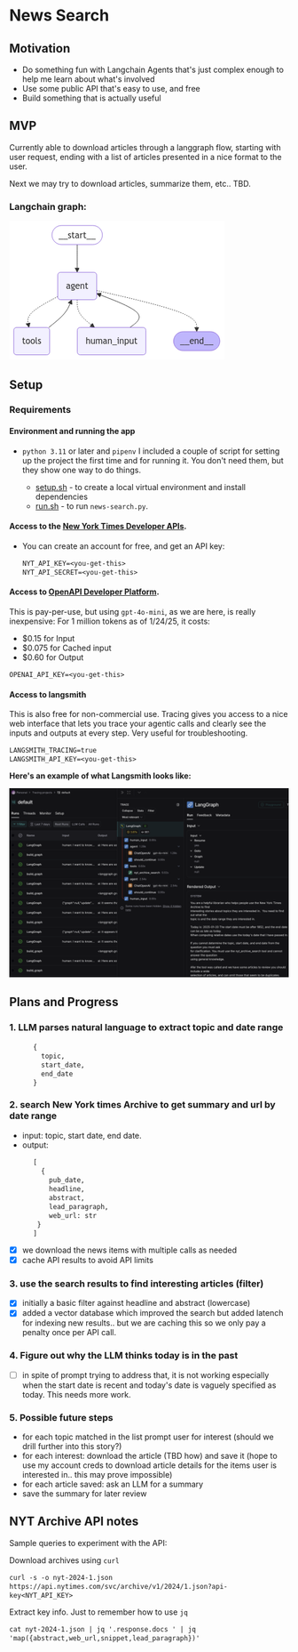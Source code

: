 # News Search

## Motivation

- Do something fun with Langchain Agents that's just complex enough to help me learn about what's involved
- Use some public API that's easy to use, and free
- Build something that is actually useful

## MVP

Currently able to download articles through a langgraph flow, starting with user request, ending with a list of articles presented in a nice format to the user.

Next we may try to download articles, summarize them, etc.. TBD.

### Langchain graph:

![Graph](graph.png)

## Setup

### Requirements

#### Environment and running the app

- `python 3.11` or later and `pipenv` I included a couple of script for setting up the project the first time and for running it. You don't need them, but they show one way to do things.

  - [setup.sh](scripts/setup.sh) - to create a local virtual environment and install dependencies
  - [run.sh](scripts/run.sh) - to run `news-search.py`.

#### Access to the [New York Times Developer APIs](https://developer.nytimes.com/apis).

- You can create an account for free, and get an API key:

  ```
  NYT_API_KEY=<you-get-this>
  NYT_API_SECRET=<you-get-this>
  ```

#### Access to [OpenAPI Developer Platform](https://platform.openai.com/docs/overview).

This is pay-per-use, but using `gpt-4o-mini`, as we are here, is really inexpensive: For 1 million tokens as of 1/24/25, it costs:

- $0.15 for Input
- $0.075 for Cached input
- $0.60 for Output

```
OPENAI_API_KEY=<you-get-this>
```

#### Access to langsmith

This is also free for non-commercial use. Tracing gives you access to a nice web interface that lets you trace your agentic calls and clearly see the inputs and outputs at every step. Very useful for troubleshooting.

```
LANGSMITH_TRACING=true
LANGSMITH_API_KEY=<you-get-this>
```

**Here's an example of what Langsmith looks like:**

![Graph](langsmith.png)

## Plans and Progress

### 1. LLM parses natural language to extract topic and date range

```
      {
        topic,
        start_date,
        end_date
      }
```

### 2. search New York times Archive to get summary and url by date range

- input: topic, start date, end date.
- output:

```
      [
        {
          pub_date,
          headline,
          abstract,
          lead_paragraph,
          web_url: str
       }
      ]
```

- [x] we download the news items with multiple calls as needed
- [x] cache API results to avoid API limits

### 3. use the search results to find interesting articles (filter)

- [x] initially a basic filter against headline and abstract (lowercase)
- [x] added a vector database which improved the search but added latench for indexing new results.. but we are caching this so we only pay a penalty once per API call.

### 4. Figure out why the LLM thinks today is in the past

- [ ] in spite of prompt trying to address that, it is not working especially when the start date is recent and today's date is vaguely specified as today. This needs more work.

### 5. Possible future steps

- for each topic matched in the list prompt user for interest (should we drill further into this story?)
- for each interest: download the article (TBD how) and save it (hope to use my account creds to download article details for the items user is interested in.. this may prove impossible)
- for each article saved: ask an LLM for a summary
- save the summary for later review

## NYT Archive API notes

Sample queries to experiment with the API:

Download archives using `curl`

```
curl -s -o nyt-2024-1.json https://api.nytimes.com/svc/archive/v1/2024/1.json?api-key<NYT_API_KEY>
```

Extract key info. Just to remember how to use `jq`

```
cat nyt-2024-1.json | jq '.response.docs ' | jq 'map({abstract,web_url,snippet,lead_paragraph})'
```
